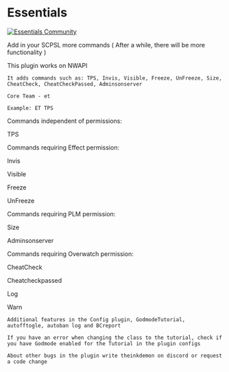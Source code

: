 # Essentials
<a href="https://discord.com/invite/eNJfZyhqj8">
  <img src="" alt="Essentials Community">
</a>

Add in your SCPSL more commands ( After a while, there will be more functionality )

This plugin works on NWAPI

`It adds commands such as: TPS, Invis, Visible, Freeze, UnFreeze, Size, CheatCheck, CheatCheckPassed, Adminsonserver`

`Core Team - et`

`Example: ET TPS`

Commands independent of permissions:

TPS

Commands requiring Effect permission:

Invis

Visible

Freeze

UnFreeze

Commands requiring PLM permission:

Size

Adminsonserver

Commands requiring Overwatch permission:

CheatCheck

Cheatcheckpassed

Log

Warn

`Additional features in the Config plugin, GodmodeTutorial, autofftogle, autoban log and BCreport`

`If you have an error when changing the class to the tutorial, check if you have Godmode enabled for the Tutorial in the plugin configs`

`About other bugs in the plugin write theinkdemon on discord or request a code change`
